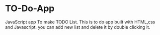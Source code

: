 # TO-Do-App
JavaScript app To make TODO List.
This is to do app built with HTML,css and Javascript.
you can add new list and delete it by double clicking it.

